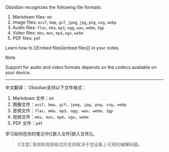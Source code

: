 Obsidian recognizes the following file formats:

1. Markdown files: `md`
2. Image files: `avif`, `bmp`, `gif`, `jpeg`, `jpg`, `png`, `svg`, `webp`
3. Audio files: `flac`, `m4a`, `mp3`, `ogg`, `wav`, `webm`, `3gp`
4. Video files: `mkv`, `mov`, `mp4`, `ogv`, `webm`
5. PDF files: `pdf`

Learn how to [[Embed files|embed files]] in your notes.

> [!note]
> Support for audio and video formats depends on the codecs available on your device.


---

中文翻译：
Obsidian支持以下文件格式：

1. Markdown 文件：`md`
2. 图像文件：`avif`、`bmp`、`gif`、`jpeg`、`jpg`、`png`、`svg`、`webp`
3. 音频文件：`flac`、`m4a`、`mp3`、`ogg`、`wav`、`webm`、`3gp`
4. 视频文件：`mkv`、`mov`、`mp4`、`ogv`、`webm`
5. PDF 文件：`pdf`

学习如何在你的笔记中[[嵌入文件|嵌入文件]]。

> [!注意]
> 音频和视频格式的支持取决于您设备上可用的编解码器。